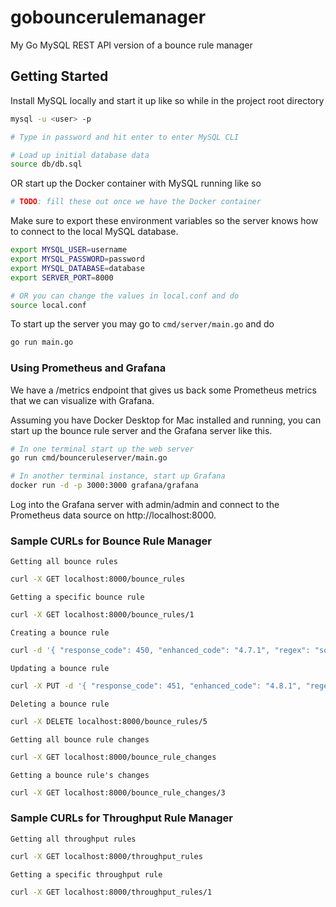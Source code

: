 # gobouncerulemanager

My Go MySQL REST API version of a bounce rule manager

## Getting Started

Install MySQL locally and start it up like so while in the project root directory

```bash
mysql -u <user> -p

# Type in password and hit enter to enter MySQL CLI

# Load up initial database data
source db/db.sql

```

OR start up the Docker container with MySQL running like so

```bash
# TODO: fill these out once we have the Docker container
```

Make sure to export these environment variables so the server knows how to connect to the local MySQL database.

```bash
export MYSQL_USER=username
export MYSQL_PASSWORD=password
export MYSQL_DATABASE=database
export SERVER_PORT=8000

# OR you can change the values in local.conf and do
source local.conf
```

To start up the server you may go to `cmd/server/main.go` and do

```bash
go run main.go
```

### Using Prometheus and Grafana

We have a /metrics endpoint that gives us back some Prometheus metrics that we can visualize with Grafana.

Assuming you have Docker Desktop for Mac installed and running, you can start up the bounce rule server and the Grafana server like this.

```bash
# In one terminal start up the web server
go run cmd/bounceruleserver/main.go

# In another terminal instance, start up Grafana
docker run -d -p 3000:3000 grafana/grafana
```

Log into the Grafana server with admin/admin and connect to the Prometheus data source on http://localhost:8000.

### Sample CURLs for Bounce Rule Manager

`Getting all bounce rules`

```bash
curl -X GET localhost:8000/bounce_rules
```

`Getting a specific bounce rule`

```bash
curl -X GET localhost:8000/bounce_rules/1
```

`Creating a bounce rule`

```bash
curl -d '{ "response_code": 450, "enhanced_code": "4.7.1", "regex": "someregex", "priority": 0, "description": "some description", "bounce_action": "no_action"}' -H 'Content-Type: application/json' localhost:8000/bounce_rules
```

`Updating a bounce rule`

```bash
curl -X PUT -d '{ "response_code": 451, "enhanced_code": "4.8.1", "regex": "somenewregex", "priority": 0, "description": "some description", "bounce_action": "no_action"}' -H 'Content-Type: application/json' localhost:8000/bounce_rules/5
```

`Deleting a bounce rule`

```bash
curl -X DELETE localhost:8000/bounce_rules/5
```

`Getting all bounce rule changes`

```bash
curl -X GET localhost:8000/bounce_rule_changes
```

`Getting a bounce rule's changes`

```bash
curl -X GET localhost:8000/bounce_rule_changes/3
```

### Sample CURLs for Throughput Rule Manager

`Getting all throughput rules`

```bash
curl -X GET localhost:8000/throughput_rules
```

`Getting a specific throughput rule`

```bash
curl -X GET localhost:8000/throughput_rules/1
```
